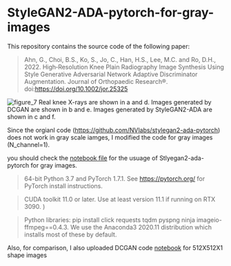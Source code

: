 # StyleGAN2-ADA-pytorch-for-gray-images

This repository contains the source code of the following paper:

 > Ahn, G., Choi, B.S., Ko, S., Jo, C., Han, H.S., Lee, M.C. and Ro, D.H., 2022. High‐Resolution Knee Plain Radiography Image Synthesis Using Style Generative Adversarial Network Adaptive Discriminator Augmentation. Journal of Orthopaedic Research®. doi:https://doi.org/10.1002/jor.25325
 
![figure_7](https://user-images.githubusercontent.com/58503653/126597885-68f98821-d633-4617-87bd-0e3aa2d938ec.png)
Real knee X-rays are shown in a and d. Images generated by DCGAN are shown in b and e. Images generated by StyleGAN2-ADA are shown in c and f.

Since the orgianl code (https://github.com/NVlabs/stylegan2-ada-pytorch) does not work in gray scale iamges, I modified the code for gray images (N_channel=1). 

you should check the [notebook file](https://github.com/gunahn/StyleGAN2-ADA-pytorch-for-gray-images/blob/main/StlyeGAN2-ADA-pytorch%20for%20gray%20images.ipynb) for the usuage of Stlyegan2-ada-pytorch for gray images. 

> 64-bit Python 3.7 and PyTorch 1.7.1. See https://pytorch.org/ for PyTorch install instructions.

> CUDA toolkit 11.0 or later. Use at least version 11.1 if running on RTX 3090. )

> Python libraries: pip install click requests tqdm pyspng ninja imageio-ffmpeg==0.4.3. We use the Anaconda3 2020.11 distribution which installs most of these by default.


Also, for comparison, I also uploaded DCGAN code [notebook](https://github.com/gunahn/StyleGAN2-ADA-pytorch-for-gray-images/blob/main/Knee%20X-ray%20images%20synthesis%20by%20DCGAN.ipynb) for 512X512X1 shape images 


